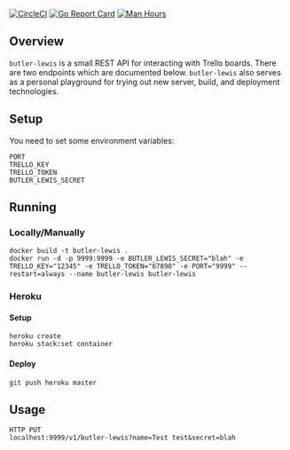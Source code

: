 [![CircleCI](https://circleci.com/gh/jessemillar/butler-lewis.svg?style=shield)](https://circleci.com/gh/jessemillar/butler-lewis)
[![Go Report Card](https://goreportcard.com/badge/github.com/jessemillar/butler-lewis)](https://goreportcard.com/report/github.com/jessemillar/butler-lewis) [![Man Hours](https://img.shields.io/endpoint?url=https%3A%2F%2Fmh.jessemillar.com%2Fhours%3Frepo%3Dhttps%3A%2F%2Fgithub.com%2Fjessemillar%2Fbutler-lewis.git)](https://jessemillar.com/r/man-hours)

## Overview
`butler-lewis` is a small REST API for interacting with Trello boards. There are two endpoints which are documented below. `butler-lewis` also serves as a personal playground for trying out new server, build, and deployment technologies.

## Setup
You need to set some environment variables:
```
PORT
TRELLO_KEY
TRELLO_TOKEN
BUTLER_LEWIS_SECRET
```

## Running
### Locally/Manually
```
docker build -t butler-lewis .
docker run -d -p 9999:9999 -e BUTLER_LEWIS_SECRET="blah" -e TRELLO_KEY="12345" -e TRELLO_TOKEN="67890" -e PORT="9999" --restart=always --name butler-lewis butler-lewis
```

### Heroku
#### Setup
```
heroku create
heroku stack:set container
```

#### Deploy
```
git push heroku master
```

## Usage
```
HTTP PUT
localhost:9999/v1/butler-lewis?name=Test test&secret=blah
```
